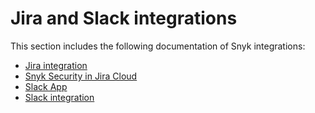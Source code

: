 # Jira and Slack integrations

This section includes the following documentation of Snyk integrations:

* [Jira integration](jira-integration.md)
* [Snyk Security in Jira Cloud](snyk-security-in-jira-cloud-integration.md)
* [Slack App](slack-app.md)
* [Slack integration](slack-integration.md)
